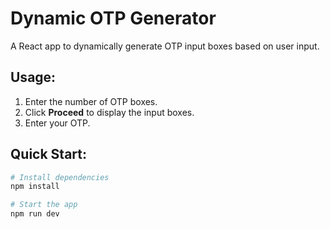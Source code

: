 # Dynamic OTP Generator

A React app to dynamically generate OTP input boxes based on user input.

## Usage:
1. Enter the number of OTP boxes.
2. Click **Proceed** to display the input boxes.
3. Enter your OTP.

## Quick Start:
```bash
# Install dependencies
npm install

# Start the app
npm run dev
```
